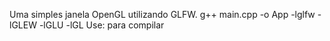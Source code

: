 Uma simples janela OpenGL utilizando GLFW.
g++ main.cpp -o App -lglfw -lGLEW -lGLU -lGL
Use:  para compilar